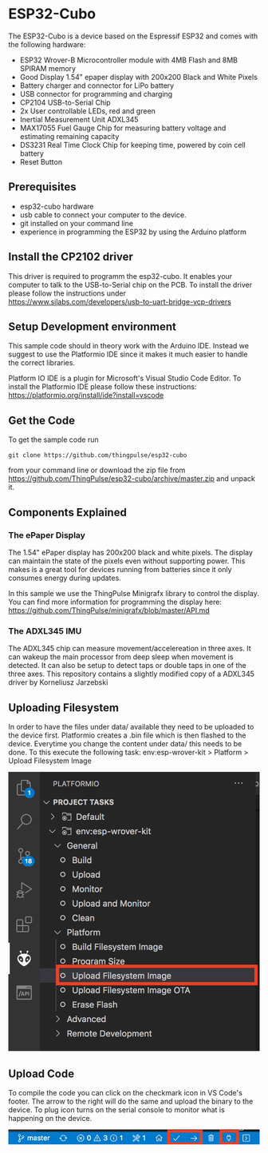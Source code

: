 # ESP32-Cubo

The ESP32-Cubo is a device based on the Espressif ESP32 and comes with the following hardware:
- ESP32 Wrover-B Microcontroller module with 4MB Flash and 8MB SPIRAM memory
- Good Display 1.54" epaper display with 200x200 Black and White Pixels
- Battery charger and connector for LiPo battery
- USB connector for programming and charging
- CP2104 USB-to-Serial Chip
- 2x User controllable LEDs, red and green
- Inertial Measurement Unit ADXL345
- MAX17055 Fuel Gauge Chip for measuring battery voltage and estimating remaining capacity
- DS3231 Real Time Clock Chip for keeping time, powered by coin cell battery
- Reset Button

## Prerequisites
- esp32-cubo hardware
- usb cable to connect your computer to the device. 
- git installed on your command line
- experience in programming the ESP32 by using the Arduino platform


## Install the CP2102 driver

This driver is required to programm the esp32-cubo. It enables your computer to talk to the USB-to-Serial chip on the PCB.
To install the driver please follow the instructions under https://www.silabs.com/developers/usb-to-uart-bridge-vcp-drivers

## Setup Development environment

This sample code should in theory work with the Arduino IDE. Instead we suggest to use the Platformio IDE since it makes it
much easier to handle the correct libraries.

Platform IO IDE is a plugin for Microsoft's Visual Studio Code Editor. To install the Platformio IDE please follow
these instructions: https://platformio.org/install/ide?install=vscode

## Get the Code

To get the sample code run 

```
git clone https://github.com/thingpulse/esp32-cubo
```
from your command line or download the zip file from https://github.com/ThingPulse/esp32-cubo/archive/master.zip and unpack it. 


## Components Explained

### The ePaper Display

The 1.54" ePaper display has 200x200 black and white pixels. The display can maintain the state of the pixels even without
supporting power. This makes is a great tool for devices running from batteries since it only consumes energy during updates.

In this sample we use the ThingPulse Minigrafx library to control the display. You can find more information for programming
the display here: https://github.com/ThingPulse/minigrafx/blob/master/API.md

### The ADXL345 IMU

The ADXL345 chip can measure movement/accelereation in three axes. It can wakeup the main processor from deep sleep
when movement is detected. It can also be setup to detect taps  or double taps in one of the three axes. This repository
contains a slightly modified copy of a ADXL345 driver by Korneliusz Jarzebski

## Uploading Filesystem

In order to have the files under data/ available they need to be uploaded to the device first. Platformio creates a .bin file
which is then flashed to the device. Everytime you change the content under data/ this needs to be done. To this execute the following
task: env:esp-wrover-kit > Platform > Upload Filesystem Image

![File Upload](/images/Fileupload.png)

## Upload Code

To compile the code you can click on the checkmark icon in VS Code's footer. The arrow to the right will do the same and upload
the binary to the device. To plug icon turns on the serial console to monitor what is happening on the device.

![Visual Studio Code Footer](/images/Footer.png)